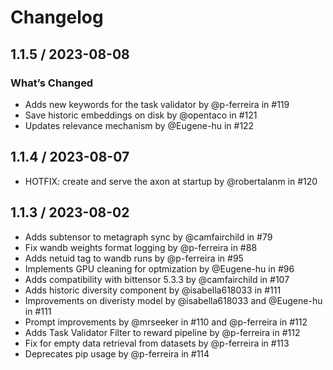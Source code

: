 # Changelog

## 1.1.5 / 2023-08-08
### What’s Changed
- Adds new keywords for the task validator by @p-ferreira in #119
- Save historic embeddings on disk by @opentaco in #121 
- Updates relevance mechanism by @Eugene-hu in #122 

## 1.1.4 / 2023-08-07
- HOTFIX: create and serve the axon at startup by @robertalanm in #120


## 1.1.3 / 2023-08-02
- Adds subtensor to metagraph sync by @camfairchild in #79
- Fix wandb weights format logging by @p-ferreira in #88
- Adds netuid tag to wandb runs by @p-ferreira in #95
- Implements GPU cleaning for optmization by @Eugene-hu in #96
- Adds compatibility with bittensor 5.3.3 by @camfairchild in #107
- Adds historic diversity component by @isabella618033 in #111
- Improvements on diveristy model by @isabella618033 and @Eugene-hu in #111
- Prompt improvements by @mrseeker in #110 and @p-ferreira in #112
- Adds Task Validator Filter to reward pipeline by @p-ferreira in #112
- Fix for empty data retrieval from datasets by @p-ferreira in #113
- Deprecates pip usage by @p-ferreira in #114
